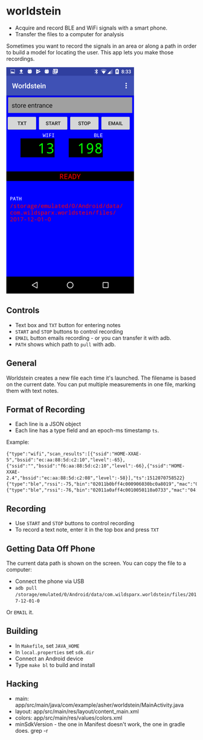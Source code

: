 # worldstein
* Acquire and record BLE and WiFi signals with a smart phone.
* Transfer the files to a computer for analysis

Sometimes you want to record the signals in an area or along a path in order to build
a model for locating the user. This app lets you make those recordings.

![worldstein screenshot](android/Worldstein/screenshot.png)
## Controls
* Text box and `TXT` button for entering notes
* `START` and `STOP` buttons to control recording
* `EMAIL` button emails recording - or you can transfer it with adb.
* `PATH` shows which path to `pull` with adb.

## General
Worldstein creates a new file each time it's launched. The filename is based
on the current date. You can put multiple measurements in one file, marking
them with text notes.

## Format of Recording
* Each line is a JSON object
* Each line has a type field and an epoch-ms timestamp `ts`.

Example:
```
{"type":"wifi","scan_results":[{"ssid":"HOME-XXAE-5","bssid":"ec:aa:88:5d:c2:10","level":-65},{"ssid":"","bssid":"f6:aa:88:5d:c2:10","level":-66},{"ssid":"HOME-XXAE-2.4","bssid":"ec:aa:88:5d:c2:08","level":-58}],"ts":1512070758522}
{"type":"ble","rssi":-75,"bin":"02011b0bff4c000906030bc0a8019","mac":"05:44:88:AC:43:FF","ts":1512070791498}
{"type":"ble","rssi":-76,"bin":"02011a0aff4c0010050110a0733","mac":"04:4B:88:9A:22:4A","ts":1512070791619}

```

## Recording
* Use `START` and `STOP` buttons to control recording
* To record a text note, enter it in the top box and press `TXT`

## Getting Data Off Phone
The current data path is shown on the screen. You can copy the file
to a computer:
* Connect the phone via USB
* `adb pull /storage/emulated/0/Android/data/com.wildsparx.worldstein/files/2017-12-01-0`

Or `EMAIL` it.

## Building
* In `Makefile`, set `JAVA_HOME`
* In `local.properties` set `sdk.dir`
* Connect an Android device
* Type `make bl` to build and install

## Hacking
* main: app/src/main/java/com/example/asher/worldstein/MainActivity.java
* layout: app/src/main/res/layout/content_main.xml
* colors: app/src/main/res/values/colors.xml
* minSdkVersion - the one in Manifest doesn't work, the one in gradle does. grep -r
